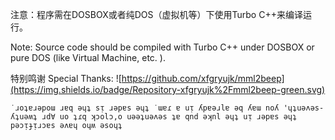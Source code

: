 注意：程序需在DOSBOX或者纯DOS（虚拟机等）下使用Turbo C++来编译运行。

Note: Source code should be compiled with Turbo C++ under DOSBOX or pure DOS (like Virtual Machine, etc. ).

特别鸣谢 Special Thanks: ![https://github.com/xfgryujk/mml2beep](https://img.shields.io/badge/Repository-xfgryujk%2Fmml2beep-green.svg)

`˙ɹoʇɐɹǝpoɯ ɹɐq ǝɥʇ sᴉ ɹǝpɐs ǝɥʇ ˙ɯɐɾ ɐ uᴉ ʎpɐǝɹlɐ ǝq ʎɐɯ noʎ 'ɥʇuǝʌǝs-ʎʇuǝʍʇ ɹd∀ uo ʇɾq ʞɔolɔ,o uǝǝʇuǝʌǝs ʇɐ qnd ǝʞnl ǝɥʇ uᴉ ɹǝpɐs ǝɥʇ pǝɔᴉɟᴉɹɔɐs ǝʌɐɥ oɥʍ ǝsoɥʇ`

